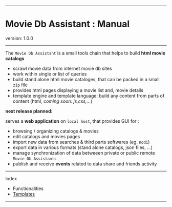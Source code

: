 ___

# Movie Db Assistant : Manual
version: 1.0.0
___

The `Movie Db Assistant` is a small tools chain that helps to build **html movie catalogs**

- scrawl movie data from internet movie db sites
- work within single or list of queries
- build stand alone html movie cataloges, that can be packed in a small `zip` file
- provides html pages displaying a movie list and, movie details
- template engine and template language: build any content from parts of content (html, *coming soon: js,css,...*)

**next release planned:**

serves a **web application** on `local host`, that provides GUI for :

- browsing / organizing catalogs & movies
- edit catalogs and movies pages
- import new data from searches & third parts softwares (eg. `Kodi`)
- export data in various formats (stand alone catalogs, json files, ...)
- manage synchronization of data betweeen private or public remote `Movie Db Assistants`
- publish and receive **events** related to data share and friends activity

___

Index

- Functionalities
- [Templates](templates.md)

___
